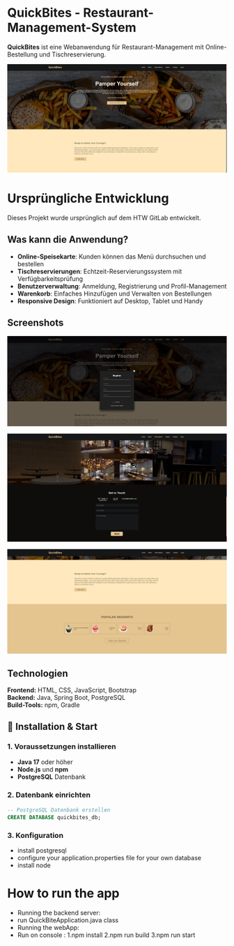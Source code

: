 
#  QuickBites - Restaurant-Management-System

**QuickBites** ist eine Webanwendung für Restaurant-Management mit Online-Bestellung und Tischreservierung.



![Screenshot Home_Page](Screenshots/Home_Page.png)

# Ursprüngliche Entwicklung

Dieses Projekt wurde ursprünglich auf dem HTW GitLab entwickelt.  



##  Was kann die Anwendung?

- **Online-Speisekarte**: Kunden können das Menü durchsuchen und bestellen
- **Tischreservierungen**: Echtzeit-Reservierungssystem mit Verfügbarkeitsprüfung  
- **Benutzerverwaltung**: Anmeldung, Registrierung und Profil-Management
- **Warenkorb**: Einfaches Hinzufügen und Verwalten von Bestellungen
- **Responsive Design**: Funktioniert auf Desktop, Tablet und Handy

## Screenshots

![Screenshot Create_acc](Screenshots/Create_acc.gif)

![Screenshot Contact](Screenshots/Contact.png)

![Screenshot 2](Screenshots/2.png)


##  Technologien

**Frontend:** HTML, CSS, JavaScript, Bootstrap  
**Backend:** Java, Spring Boot, PostgreSQL  
**Build-Tools:** npm, Gradle

## 🚀 Installation & Start

### 1. Voraussetzungen installieren
- **Java 17** oder höher
- **Node.js** und **npm** 
- **PostgreSQL** Datenbank

### 2. Datenbank einrichten
```sql
-- PostgreSQL Datenbank erstellen
CREATE DATABASE quickbites_db;
```

### 3. Konfiguration
- install postgresql
- configure your application.properties file for your own database
- install node
# How to run the app
- Running the backend server:
 - run QuickBiteApplication.java class
- Running the webApp:
 - Run on console :
    1.npm install
    2.npm run build
    3.npm run start
